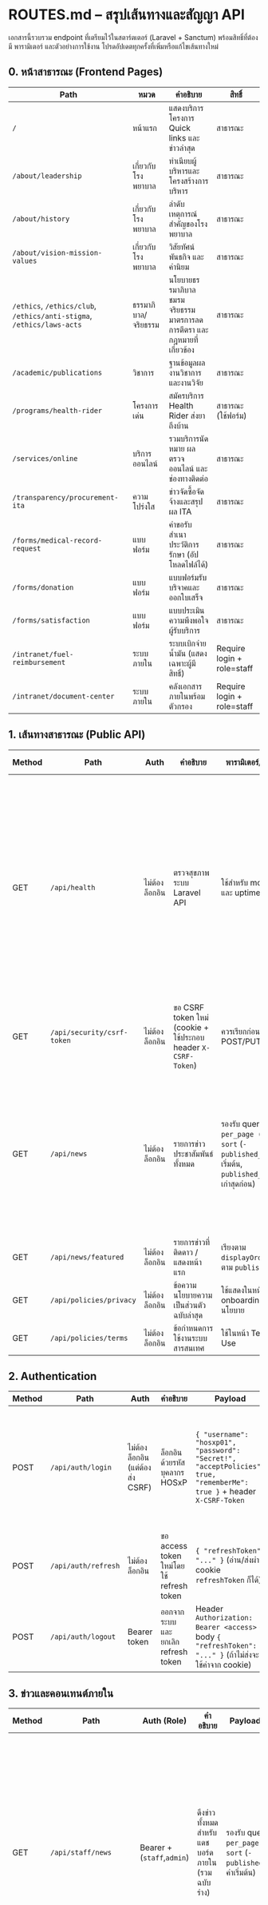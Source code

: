 ﻿# ROUTES.md – สรุปเส้นทางและสัญญา API

เอกสารนี้รวบรวม endpoint ที่เตรียมไว้ในสตาร์ตเตอร์ (Laravel + Sanctum) พร้อมสิทธิ์ที่ต้องมี พารามิเตอร์ และตัวอย่างการใช้งาน โปรดอัปเดตทุกครั้งที่เพิ่มหรือแก้ไขเส้นทางใหม่

## 0. หน้าสาธารณะ (Frontend Pages)
| Path | หมวด | คำอธิบาย | สิทธิ์ |
| --- | --- | --- | --- |
| `/` | หน้าแรก | แสดงบริการ โครงการ Quick links และข่าวล่าสุด | สาธารณะ |
| `/about/leadership` | เกี่ยวกับโรงพยาบาล | ทำเนียบผู้บริหารและโครงสร้างการบริหาร | สาธารณะ |
| `/about/history` | เกี่ยวกับโรงพยาบาล | ลำดับเหตุการณ์สำคัญของโรงพยาบาล | สาธารณะ |
| `/about/vision-mission-values` | เกี่ยวกับโรงพยาบาล | วิสัยทัศน์ พันธกิจ และค่านิยม | สาธารณะ |
| `/ethics`, `/ethics/club`, `/ethics/anti-stigma`, `/ethics/laws-acts` | ธรรมาภิบาล/จริยธรรม | นโยบายธรรมาภิบาล ชมรมจริยธรรม มาตรการลดการตีตรา และกฎหมายที่เกี่ยวข้อง | สาธารณะ |
| `/academic/publications` | วิชาการ | ฐานข้อมูลผลงานวิชาการและงานวิจัย | สาธารณะ |
| `/programs/health-rider` | โครงการเด่น | สมัครบริการ Health Rider ส่งยาถึงบ้าน | สาธารณะ (ใช้ฟอร์ม) |
| `/services/online` | บริการออนไลน์ | รวมบริการนัดหมาย ผลตรวจออนไลน์ และช่องทางติดต่อ | สาธารณะ |
| `/transparency/procurement-ita` | ความโปร่งใส | ข่าวจัดซื้อจัดจ้างและสรุปผล ITA | สาธารณะ |
| `/forms/medical-record-request` | แบบฟอร์ม | คำขอรับสำเนาประวัติการรักษา (อัปโหลดไฟล์ได้) | สาธารณะ |
| `/forms/donation` | แบบฟอร์ม | แบบฟอร์มรับบริจาคและออกใบเสร็จ | สาธารณะ |
| `/forms/satisfaction` | แบบฟอร์ม | แบบประเมินความพึงพอใจผู้รับบริการ | สาธารณะ |
| `/intranet/fuel-reimbursement` | ระบบภายใน | ระบบเบิกจ่ายน้ำมัน (แสดงเฉพาะผู้มีสิทธิ์) | Require login + role=staff |
| `/intranet/document-center` | ระบบภายใน | คลังเอกสารภายในพร้อมตัวกรอง | Require login + role=staff |

## 1. เส้นทางสาธารณะ (Public API)
| Method | Path | Auth | คำอธิบาย | พารามิเตอร์/หมายเหตุ | ตัวอย่าง Response |
| --- | --- | --- | --- | --- | --- |
| GET | `/api/health` | ไม่ต้องล็อกอิน | ตรวจสุขภาพระบบ Laravel API | ใช้สำหรับ monitoring และ uptime check | `{ "data": { "ok": true, "app": { "name": "PPH Hospital", "environment": "staging", "version": "11.0.0" }, "services": { "database": { "status": "ok", "connection": "sqlite" }, "queue": { "status": "ok", "connection": "sync" }, "storage": { "status": "ok", "disk": "local" } } }, "meta": { "request_id": "req-123", "timestamp": "2025-01-03T04:05:06Z" } }` |
| GET | `/api/security/csrf-token` | ไม่ต้องล็อกอิน | ขอ CSRF token ใหม่ (cookie + ใช้ประกอบ header `X-CSRF-Token`) | ควรเรียกก่อนทุก POST/PUT/DELETE | `{ "csrfToken": "..." }` |
| GET | `/api/news` | ไม่ต้องล็อกอิน | รายการข่าวประชาสัมพันธ์ทั้งหมด | รองรับ query `page`, `per_page (<=50)`, `sort` (`-published_at` เป็นค่าเริ่มต้น, `published_at` สำหรับเก่าสุดก่อน) | `{ "data": { "news": [ { "id": 1, "title": "Latest Update", "body": "รายละเอียด...", "published_at": "2025-01-01T12:00:00Z" } ], "pagination": { "current_page": 1, "per_page": 10, "total": 2, "last_page": 1 } }, "meta": { "request_id": "req-abc" } }` |
| GET | `/api/news/featured` | ไม่ต้องล็อกอิน | รายการข่าวที่ติดดาว / แสดงหน้าแรก | เรียงตาม `displayOrder` แล้วตาม `publishedAt` | `{ "news": [ ... ] }` |
| GET | `/api/policies/privacy` | ไม่ต้องล็อกอิน | ข้อความนโยบายความเป็นส่วนตัวฉบับล่าสุด | ใช้แสดงในหน้า onboarding/ยอมรับนโยบาย | `{ "policy": "โรงพยาบาลให้ความสำคัญ..." }` |
| GET | `/api/policies/terms` | ไม่ต้องล็อกอิน | ข้อกำหนดการใช้งานระบบสารสนเทศ | ใช้ในหน้า Terms of Use | `{ "terms": "ระบบสารสนเทศภายในนี้..." }` |

## 2. Authentication
| Method | Path | Auth | คำอธิบาย | Payload | Response |
| --- | --- | --- | --- | --- | --- |
| POST | `/api/auth/login` | ไม่ต้องล็อกอิน (แต่ต้องส่ง CSRF) | ล็อกอินด้วยรหัสบุคลากร HOSxP | `{ "username": "hosxp01", "password": "Secret!", "acceptPolicies": true, "rememberMe": true }` + header `X-CSRF-Token` | 200 + `{ "accessToken": "...", "refreshToken": "...", "user": { id, username, role, fullName, department, acceptedPolicies, lastLoginAt, cid } }`<br>กรณียังไม่ยอมรับนโยบายและ `acceptPolicies` ไม่ส่งจะได้ 412 + `{ "message": "จำเป็นต้องยอมรับ...", "code": "POLICY_ACCEPTANCE_REQUIRED" }`<br>Rate limit 20 ครั้ง/5 นาที/ไอพี |
| POST | `/api/auth/refresh` | ไม่ต้องล็อกอิน | ขอ access token ใหม่โดยใช้ refresh token | `{ "refreshToken": "..." }` (อ่าน/ส่งผ่าน cookie `refreshToken` ก็ได้) | 200 + `{ "accessToken": "...", "refreshToken": "...", "user": { ... } }` |
| POST | `/api/auth/logout` | Bearer token | ออกจากระบบและยกเลิก refresh token | Header `Authorization: Bearer <access>` + body `{ "refreshToken": "..." }` (ถ้าไม่ส่งจะใช้ค่าจาก cookie) | 200 + `{ "success": true }` + เคลียร์ cookie `refreshToken`, `ccid` |

## 3. ข่าวและคอนเทนต์ภายใน
| Method | Path | Auth (Role) | คำอธิบาย | Payload/Query | Response |
| --- | --- | --- | --- | --- | --- |
| GET | `/api/staff/news` | Bearer + (`staff`,`admin`) | ดึงข่าวทั้งหมดสำหรับแดชบอร์ดภายใน (รวมฉบับร่าง) | รองรับ query `page`, `per_page (<=50)`, `sort` (`-published_at` เป็นค่าเริ่มต้น) | 200 + `{ "data": { "news": [ { "id": 12, "title": "นโยบายใหม่", "summary": "เนื้อหา 120 ตัวอักษรแรก...", "body": "เนื้อหาฉบับเต็ม", "published_at": "2025-01-01T12:00:00Z", "created_at": "2025-01-01T10:00:00Z", "updated_at": "2025-01-01T10:00:00Z" } ], "pagination": { "current_page": 1, "per_page": 10, "total": 1, "last_page": 1 } }, "meta": { "request_id": "req-abc" } }` |
| POST | `/api/staff/news` | Bearer + `admin` | สร้างข่าวใหม่ | Header: `X-CSRF-Token`, `X-Requested-With: XMLHttpRequest`<br>Body `{ "title": "หัวข้อ", "body?": "รายละเอียด", "published_at?": "2025-01-01T12:00:00Z" }` | 201 + `{ "data": { "id": 99, "title": "หัวข้อ", "summary": "ตัวอย่าง 120 ตัวอักษร...", "body": "รายละเอียด", "published_at": "2025-01-01T12:00:00Z", "created_at": "2025-01-02T04:05:06Z", "updated_at": "2025-01-02T04:05:06Z" }, "meta": { "request_id": "req-xyz" } }` |
| PUT | `/api/staff/news/{id}` | Bearer + `admin` | แก้ไขข่าว | Header: `X-CSRF-Token`, `X-Requested-With`<br>Body `{ "title?": "อัปเดต", "body?": "รายละเอียดใหม่", "published_at?": null }` (ต้องมีอย่างน้อย 1 ฟิลด์) | 200 + `{ "data": { ... }, "meta": { "request_id" } }` หรือ 404 + `{ "error": { "message": "News article not found." }, "meta": { "request_id" } }` |
| DELETE | `/api/staff/news/{id}` | Bearer + `admin` | ลบข่าว | Header: `X-CSRF-Token`, `X-Requested-With` | 204 No Content (404 หากไม่พบ) |

## 4. จัดการผู้ใช้ (Admin)
| Method | Path | Auth (Role) | คำอธิบาย | Payload | Response |
| --- | --- | --- | --- | --- | --- |
| GET | `/api/users` | Bearer + `admin` | รายชื่อผู้ใช้ทั้งหมด | - | `{ "users": [ { id, username, role, acceptedPolicies, cid, fullName, department, lastLoginAt, createdAt, updatedAt } ] }` |
| POST | `/api/users` | Bearer + `admin` | สร้างผู้ใช้ระบบภายใน | `{ "username": "itstaff", "password": "StrongPass!", "role": "staff" }` | 201 + `{ "user": { id, username, role, acceptedPolicies, cid, fullName, department, lastLoginAt } }` |
| PUT | `/api/users/{userId}` | Bearer + `admin` | ปรับสิทธิ์/รีเซ็ตรหัส/เปลี่ยนสถานะยอมรับนโยบาย | `{ "username?", "password?", "role?", "acceptedPolicies?" }` (ต้องมีอย่างน้อย 1 ฟิลด์) | 200 + `{ "user": { ... } }` หรือ 404 ถ้าไม่พบ |
| DELETE | `/api/users/{userId}` | Bearer + `admin` | ลบบัญชีผู้ใช้ | - | 204 No Content |
| GET | `/api/users/logs/audit` | Bearer + `admin` | ดู audit log ล่าสุด | - | `{ "logs": [ { id, action, ip, createdAt, username } ] }` |

## 5. บทบาทเฉพาะ
| Method | Path | Auth (Role) | คำอธิบาย | Response |
| --- | --- | --- | --- | --- |
| GET | `/api/doctor/patients` | Bearer + `doctor` | รายชื่อผู้ป่วยในความดูแลของแพทย์ | `{ "patients": [ { id, name, diagnosis, updatedAt } ] }` |
| GET | `/api/nurse/schedules` | Bearer + `nurse` | ตารางเวรพยาบาล | `{ "schedules": [ { id, shiftDate, shiftType } ] }` |

## 6. บัญชีผู้ใช้
| Method | Path | Auth | คำอธิบาย | Payload | Response |
| --- | --- | --- | --- | --- | --- |
| DELETE | `/api/account` | Bearer (ทุกบทบาท) | ลบบัญชีตัวเอง (ต้องยืนยันรหัสผ่าน) | `{ "password": "CurrentPass!" }` | 204 No Content (หากรหัสผ่านผิด -> 401 + `{ "message": "Password confirmation failed" }` ) |

## 7. รูปแบบ Error และสถานะ HTTP ที่ใช้
- ข้อมูลไม่ผ่าน validation (Zod): 400 + `{ "message": "Invalid request payload", "issues": [{ "path": "field", "message": "..." }] }`
- ไม่ผ่านการยืนยันตัวตน: 401 + `{ "message": "Authentication required" }` หรือ `{ "message": "Invalid or expired token" }`
- รหัสผ่านยืนยันไม่ถูกต้อง (ลบบัญชี): 401 + `{ "message": "Password confirmation failed" }`
- ยังไม่ยอมรับนโยบาย: 412 + `{ "message": "จำเป็นต้องยอมรับ...", "code": "POLICY_ACCEPTANCE_REQUIRED" }`
- สิทธิ์ไม่พอ: 403 + `{ "message": "Insufficient permissions" }`
- ไม่พบข้อมูล: 404 + `{ "message": "ไม่พบข้อมูลข่าวประชาสัมพันธ์" }` หรือ `{ "message": "User not found" }`
- เรียก login ถี่เกิน (rate limit): 429 + `{ "message": "Too many requests, please try again later." }`
- เชื่อมต่อฐานบุคลากรไม่ได้: 503 + `{ "message": "ไม่สามารถเชื่อมต่อฐานข้อมูลบุคลากรได้" }`
- ข้อผิดพลาดอื่น: 500 + `{ "message": "Internal server error" }`

## 5. แนวทางเพิ่มเติม
- ทุก endpoint ต้องแนบ `Accept: application/json` และ (สำหรับวิธีที่เปลี่ยนสถานะ) header `X-CSRF-Token` ที่ได้จาก `/api/security/csrf-token`
- เก็บ refresh token ไว้ใน HttpOnly cookie ตามที่ API ตอบกลับ และอย่าจัดเก็บ access token ลง localStorage
- หากเพิ่มเวอร์ชันใหม่ ให้นำหน้าด้วย `/api/v2/...` และดูแลให้เอกสารทั้ง Postman + README อัปเดตทันที
- เพิ่ม test และ seed ข้อมูลจำลองเมื่อเพิ่ม resource ใหม่ เพื่อให้ endpoint ที่ใช้ role เฉพาะสามารถทดสอบได้ง่าย
- ระบุ rate limit เพิ่มเติมไว้ใน `docs/SECURITY.md` หากมีการตั้งค่าใหม่
